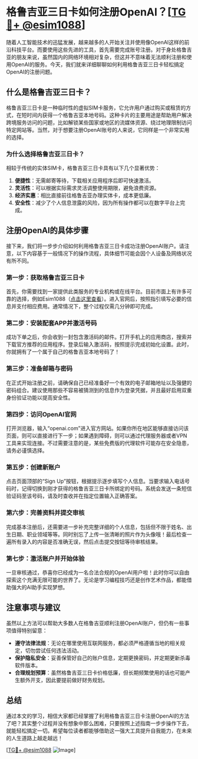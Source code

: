 # 格鲁吉亚三日卡如何注册OpenAI？[[TG💪+ @esim1088](https://t.me/s/esim1088)]

随着人工智能技术的迅猛发展，越来越多的人开始关注并使用像OpenAI这样的前沿科技平台。而要使用这些先进的工具，首先需要完成账号注册。对于身处格鲁吉亚的朋友来说，虽然国内的网络环境相对复杂，但这并不意味着无法顺利注册和使用OpenAI的服务。今天，我们就来详细聊聊如何利用格鲁吉亚三日卡轻松搞定OpenAI的注册问题。

## 什么是格鲁吉亚三日卡？

格鲁吉亚三日卡是一种临时性的虚拟SIM卡服务，它允许用户通过购买或租赁的方式，在短时间内获得一个格鲁吉亚本地号码。这种卡片的主要用途是帮助用户解决跨境服务访问的问题，比如解锁某些国家或地区的流媒体资源、绕过地理限制访问特定网站等。当然，对于想要注册OpenAI账号的人来说，它同样是一个非常实用的选择。

### 为什么选择格鲁吉亚三日卡？

相较于传统的实体SIM卡，格鲁吉亚三日卡具有以下几个显著优势：

1. **便捷性**：无需邮寄等待，下载相关应用程序后即可快速激活。
2. **灵活性**：可以根据实际需求灵活调整使用期限，避免浪费资源。
3. **经济实惠**：相比直接前往格鲁吉亚办理实体卡，成本更低廉。
4. **安全性**：减少了个人信息泄露的风险，因为所有操作都可以在数字平台上完成。

## 注册OpenAI的具体步骤

接下来，我们将一步步介绍如何利用格鲁吉亚三日卡成功注册OpenAI账户。请注意，以下内容基于一般情况下的操作流程，具体细节可能会因个人设备及网络状况有所不同。

### 第一步：获取格鲁吉亚三日卡

首先，你需要找到一家提供此类服务的专业机构或在线平台。目前市面上有许多可靠的选择，例如Esim1088（[点击这里查看](https://t.me/s/esim1088)）。进入官网后，按照指引填写必要的信息并支付相应费用。通常情况下，整个过程仅需几分钟即可完成。

### 第二步：安装配套APP并激活号码

成功下单之后，你会收到一封包含激活码的邮件。打开手机上的应用商店，搜索并下载官方推荐的应用程序。登录后输入激活码，按照提示完成初始化设置。此时，你就拥有了一个属于自己的格鲁吉亚本地号码了！

### 第三步：准备邮箱与密码

在正式开始注册之前，请确保自己已经准备好一个有效的电子邮箱地址以及强健的密码组合。建议使用那些不容易被猜测到的信息作为登录凭据，并且最好启用双重身份验证功能以提高安全性。

### 第四步：访问OpenAI官网

打开浏览器，输入“openai.com”进入官方网站。如果你所在地区能够直接访问该页面，则可以直接进行下一步；如果遇到障碍，则可以通过代理服务器或者VPN工具来实现连接。不过需要注意的是，某些免费版的代理软件可能存在安全隐患，请务必谨慎选择。

### 第五步：创建新账户

点击页面顶部的“Sign Up”按钮，根据提示逐步填写个人信息。当要求输入电话号码时，记得切换到刚才获得的格鲁吉亚三日卡所绑定的号码。系统会发送一条短信验证码至该号码，请及时查收并在指定位置输入正确答案。

### 第六步：完善资料并提交审核

完成基本注册后，还需要进一步补充完整详细的个人信息，包括但不限于姓名、出生日期、职业领域等等。同时别忘了上传一张清晰的照片作为头像哦！最后检查一遍所有录入的内容是否准确无误，然后点击提交按钮等待审核结果。

### 第七步：激活账户并开始体验

一旦审核通过，恭喜你已经成为一名合法合规的OpenAI用户啦！此时你可以自由探索这个充满无限可能的世界了。无论是学习编程技巧还是创作艺术作品，都能借助强大的AI助手实现梦想。

## 注意事项与建议

虽然以上方法可以帮助大多数人在格鲁吉亚顺利注册OpenAI账户，但仍有一些事项值得特别留意：

- **遵守法律法规**：无论在哪里使用互联网服务，都必须严格遵循当地的相关规定，切勿尝试任何违法活动。
- **保护隐私安全**：妥善保管好自己的账户信息，定期更换密码，并定期更新杀毒软件版本。
- **合理规划预算**：虽然格鲁吉亚三日卡价格低廉，但长期频繁使用的话也可能产生额外开支，因此要提前做好财务规划。

## 总结

通过本文的学习，相信大家都已经掌握了利用格鲁吉亚三日卡注册OpenAI的方法了吧？其实整个过程并没有想象中那么困难，只要按照上述指南一步步操作下去，就能轻松搞定一切。希望每位读者都能够借助这一强大工具提升自我能力，在未来的人生道路上越走越远！

[[TG💪+ @esim1088](https://t.me/s/esim1088) ![Image](https://i.postimg.cc/4NQfJmqS/Snipaste-2025-05-13-00-14-12.png)]